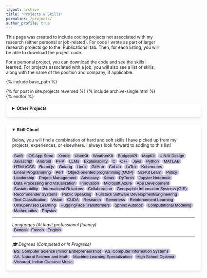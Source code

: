 ```yaml
---
layout: archive
title: "Projects & Skills"
permalink: /projects/
author_profile: true
---
```


This page was created to include coding projects not associated with my research (either personal or job-related). For code I wrote as part of larger research projects go to the 'Publications' tab. Then, for each listing, you will be able to download the project code.

For a personal project, you can download the code and see the skills I learned. For projects associated with a job, you will also see a list of skills, along with the name of the position and company, if applicable.


{% include base_path %}

{% for post in site.projects reversed %}
  {% include archive-single.html %}
{% endfor %}

<div style="background-color: white; box-shadow: 0 4px 8px rgba(0, 0, 0, 0.1); padding: 20px; padding-top: 8px; border-radius: 8px; min-width:600px;margin-bottom: 25px">
<details>
<summary><b>Other Projects</b></summary>
For convenience, projects associated with research papers or otherwise not listed here, are put together below:
<br>
<br>
<ul>
<li><a href="">XAIPipe</a> (formerly <a href ="">XAISuite</a>)</li>
<li><a href="">CandyLLM</a></li>
<li><a href="">Hallucina</a></li>
</ul>
</details>
</div>

<div style="background-color: white; box-shadow: 0 4px 8px rgba(0, 0, 0, 0.1); padding: 20px; padding-top: 8px; border-radius: 8px; min-width:600px;margin-bottom: 25px">
<details open>
<summary><b>Skill Cloud</b></summary>
<br>
Below, you will find a combination of hard and soft skills I have picked up from my projects, experiences, or elsewhere. I always look forward to adding to this list!
<br>
<br>
<button style='border-radius:12px;background-color:rgb(203, 195, 227);border:none'> Swift</button> <button style='border-radius:12px;background-color:rgb(203, 195, 227);border:none'> iOS App Store</button> <button style='border-radius:12px;background-color:rgb(203, 195, 227);border:none'> Xcode</button> <button style='border-radius:12px;background-color:rgb(203, 195, 227);border:none'> UberKit</button> <button style='border-radius:12px;background-color:rgb(203, 195, 227);border:none'> WeatherKit</button> <button style='border-radius:12px;background-color:rgb(203, 195, 227);border:none'> BudgetAPI </button> <button style='border-radius:12px;background-color:rgb(203, 195, 227);border:none'> MapKit </button> <button style='border-radius:12px;background-color:rgb(203, 195, 227);border:none'> UI/UX Design </button> <button style='border-radius:12px;background-color:rgb(203, 195, 227);border:none'> Javascript</button> <button style='border-radius:12px;background-color:rgb(203, 195, 227);border:none'> Android</button> <button style='border-radius:12px;background-color:rgb(203, 195, 227);border:none'> PHP</button> <button style='border-radius:12px;background-color:rgb(203, 195, 227);border:none'> LLMs</button> <button style='border-radius:12px;background-color:rgb(203, 195, 227);border:none'> Explainability</button> <button style='border-radius:12px;background-color:rgb(203, 195, 227);border:none'> C</button> <button style='border-radius:12px;background-color:rgb(203, 195, 227);border:none'> C++</button> <button style='border-radius:12px;background-color:rgb(203, 195, 227);border:none'> Java</button> <button style='border-radius:12px;background-color:rgb(203, 195, 227);border:none'> Python</button> <button style='border-radius:12px;background-color:rgb(203, 195, 227);border:none'> MATLAB</button> <button style='border-radius:12px;background-color:rgb(203, 195, 227);border:none'> HTML/CSS</button> <button style='border-radius:12px;background-color:rgb(203, 195, 227);border:none'> React.js</button> <button style='border-radius:12px;background-color:rgb(203, 195, 227);border:none'> Golang</button> <button style='border-radius:12px;background-color:rgb(203, 195, 227);border:none'> Linux</button> <button style='border-radius:12px;background-color:rgb(203, 195, 227);border:none'> GitHub</button> <button style='border-radius:12px;background-color:rgb(203, 195, 227);border:none'> CoLab</button> <button style='border-radius:12px;background-color:rgb(203, 195, 227);border:none'> LaTex</button> <button style='border-radius:12px;background-color:rgb(203, 195, 227);border:none'> Kubernetes</button> <button style='border-radius:12px;background-color:rgb(203, 195, 227);border:none'> Linear Programming</button> <button style='border-radius:12px;background-color:rgb(203, 195, 227);border:none'> Perl</button> <button style='border-radius:12px;background-color:rgb(203, 195, 227);border:none'> Object-oriented programming (OOP)</button> <button style='border-radius:12px;background-color:rgb(203, 195, 227);border:none'> Sci-Kit Learn</button> <button style='border-radius:12px;background-color:rgb(203, 195, 227);border:none'> Policy</button> <button style='border-radius:12px;background-color:rgb(203, 195, 227);border:none'> Leadership</button> <button style='border-radius:12px;background-color:rgb(203, 195, 227);border:none'> Project Management</button> <button style='border-radius:12px;background-color:rgb(203, 195, 227);border:none'> Advocacy</button> <button style='border-radius:12px;background-color:rgb(203, 195, 227);border:none'> Keras</button> <button style='border-radius:12px;background-color:rgb(203, 195, 227);border:none'> PyTorch</button>
<button style='border-radius:12px;background-color:rgb(203, 195, 227);border:none'> Jupyter Notebook</button> <button style='border-radius:12px;background-color:rgb(203, 195, 227);border:none'> Data Processing and Visualization</button> <button style='border-radius:12px;background-color:rgb(203, 195, 227);border:none'> Innovation</button> <button style='border-radius:12px;background-color:rgb(203, 195, 227);border:none'> Microsoft Azure</button> <button style='border-radius:12px;background-color:rgb(203, 195, 227);border:none'> App Development</button> <button style='border-radius:12px;background-color:rgb(203, 195, 227);border:none'> Sustainability</button> <button style='border-radius:12px;background-color:rgb(203, 195, 227);border:none'> International Relations</button> <button style='border-radius:12px;background-color:rgb(203, 195, 227);border:none'> Collaboration</button> <button style='border-radius:12px;background-color:rgb(203, 195, 227);border:none'> Geographic Information Systems (GIS)</button> <button style='border-radius:12px;background-color:rgb(203, 195, 227);border:none'> Recommender Systems</button> <button style='border-radius:12px;background-color:rgb(203, 195, 227);border:none'> Public Speaking</button> <button style='border-radius:12px;background-color:rgb(203, 195, 227);border:none'> Fullstack Software Development/Engineering</button> <button style='border-radius:12px;background-color:rgb(203, 195, 227);border:none'> Text Classification</button> <button style='border-radius:12px;background-color:rgb(203, 195, 227);border:none'> Vision</button> <button style='border-radius:12px;background-color:rgb(203, 195, 227);border:none'> CUDA</button> <button style='border-radius:12px;background-color:rgb(203, 195, 227);border:none'> Research</button> <button style='border-radius:12px;background-color:rgb(203, 195, 227);border:none'> Serverless</button> <button style='border-radius:12px;background-color:rgb(203, 195, 227);border:none'> Reinforcement Learning</button> <button style='border-radius:12px;background-color:rgb(203, 195, 227);border:none'> Unsupervised Learning</button> <button style='border-radius:12px;background-color:rgb(203, 195, 227);border:none'> HuggingFace Transformers</button> <button style='border-radius:12px;background-color:rgb(203, 195, 227);border:none'> Sphinx Autodoc</button> <button style='border-radius:12px;background-color:rgb(203, 195, 227);border:none'> Computational Modeling</button> <button style='border-radius:12px;background-color:rgb(203, 195, 227);border:none'> Mathematics</button> <button style='border-radius:12px;background-color:rgb(203, 195, 227);border:none'> Physics</button>
<hr>
<i>Languages (At least professional fluency)</i>
<br>
<button style='border-radius:12px;background-color:rgb(203, 195, 227);border:none'> Bengali</button><button style='border-radius:12px;background-color:rgb(203, 195, 227);border:none'> French</button><button style='border-radius:12px;background-color:rgb(203, 195, 227);border:none'> English</button>
<hr>
<i>🎓 Degrees (Completed or In Progress)</i>
<br>
<button style='border-radius:12px;background-color:rgb(203, 195, 227);border:none'> BS, Computer Science (minor Entrepreneurship)</button><button style='border-radius:12px;background-color:rgb(203, 195, 227);border:none'> AS, Computer Information Systems</button><button style='border-radius:12px;background-color:rgb(203, 195, 227);border:none'> AA, Natural Science and Math</button> <button style='border-radius:12px;background-color:rgb(203, 195, 227);border:none'> Machine Learning Specialization</button> <button style='border-radius:12px;background-color:rgb(203, 195, 227);border:none'> High School Diploma</button><button style='border-radius:12px;background-color:rgb(203, 195, 227);border:none'> Visharad, Indian Classical Music </button>
</details>
</div>
